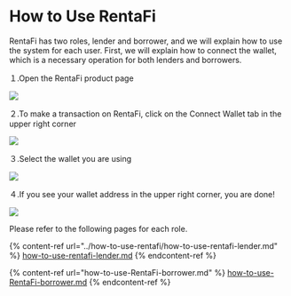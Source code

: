 # How to Use RentaFi

RentaFi has two roles, lender and borrower, and we will explain how to use the system for each user. First, we will explain how to connect the wallet, which is a necessary operation for both lenders and borrowers.

１.Open the RentaFi product page

![](<../../.gitbook/assets/howToUseRentaFi\_加筆修正\_アートボード 1.png>)

２.To make a transaction on RentaFi, click on the Connect Wallet tab in the upper right corner

![](../../.gitbook/assets/howToUseRentaFi\_加筆修正-02.png)

３.Select the wallet you are using

![](../../.gitbook/assets/howToUseRentaFi\_加筆修正-03.png)

４.If you see your wallet address in the upper right corner, you are done!

![](../../.gitbook/assets/howToUseRentaFi\_加筆修正-04.png)

Please refer to the following pages for each role.

{% content-ref url="../how-to-use-rentafi/how-to-use-rentafi-lender.md" %}
[how-to-use-rentafi-lender.md](../how-to-use-rentafi/how-to-use-rentafi-lender.md)
{% endcontent-ref %}

{% content-ref url="how-to-use-RentaFi-borrower.md" %}
[how-to-use-RentaFi-borrower.md](how-to-use-RentaFi-borrower.md)
{% endcontent-ref %}
